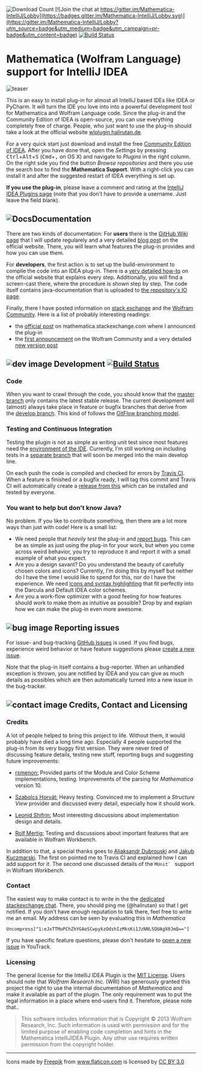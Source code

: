 ![Download Count](https://img.shields.io/jetbrains/plugin/d/7232-mathematica-support.svg)
[![Join the chat at https://gitter.im/Mathematica-IntelliJ/Lobby](https://badges.gitter.im/Mathematica-IntelliJ/Lobby.svg)](https://gitter.im/Mathematica-IntelliJ/Lobby?utm_source=badge&utm_medium=badge&utm_campaign=pr-badge&utm_content=badge)
[![Build Status](https://travis-ci.org/halirutan/Mathematica-IntelliJ-Plugin.svg?branch=develop)](https://travis-ci.org/halirutan/Mathematica-IntelliJ-Plugin)

# Mathematica (Wolfram Language) support for IntelliJ IDEA

![teaser](http://i.stack.imgur.com/N5KVt.gif)

This is an easy to install plug-in for almost all IntelliJ based IDEs like IDEA or PyCharm. It will turn the IDE you love into into a powerful development tool for Mathematica and Wolfram Language  code. Since the plug-in and the Community Edition of IDEA  is open-source, you can use everything completely free of charge.
People, who just want to use the plug-in should take a look at the official website [wlplugin.halirutan.de](http://wlplugin.halirutan.de/).

For a very quick start just download and install the free [Community Edition of IDEA](https://www.jetbrains.com/idea/download/). After you have done that, open the *Settings* by pressing <kbd>Ctrl</kbd>+<kbd>Alt</kbd>+<kbd>S</kbd> (<kbd>Cmd</kbd>+<kbd>,</kbd> on OS X) and navigate to *Plugins* in the right column. On the right side you find the button *Browse repositories* and there you use the search box to find the **Mathematica Support**. With a right-click you can install it and after the suggested restart of IDEA everything is set up.

**If you use the plug-in**, please leave a comment and rating at the [IntelliJ IDEA Plugins page](https://plugins.jetbrains.com/plugin/writeComment?pr=idea&pluginId=7232)
 (note that you don't have to provide a username. Just leave the field blank).
## ![Docs][doc-image]Documentation

There are two kinds of documentation: For **users** there is the [GitHub Wiki page](https://github.com/halirutan/Mathematica-IntelliJ-Plugin/wiki) that I will update regularely and a very detailed [blog post](http://wlplugin.halirutan.de/index.php/blog/7-how-to-use-idea-effectively-with-mathematica-code) on the official website. There, you will learn what features the plug-in provides and how you can use them.

For **developers**, the first action is to set up the build-environment to compile the code into an IDEA plug-in. There is a [very detailed how-to](http://wlplugin.halirutan.de/index.php/blog/5-plugin-development-how-to-start) on the official website that explains every step. Additionally, you will find a screen-cast there, where the procedure is shown step by step. The code itself contains java-documentation that is uploaded to [the repository's IO page](http://halirutan.github.io/Mathematica-IntelliJ-Plugin/).

Finally, there I have posted information on [stack exchange](http://mathematica.stackexchange.com/questions) and the [Wolfram Community](http://community.wolfram.com/). Here is a list of probably interesting readings:

- the [official post](http://mathematica.stackexchange.com/q/24556/187) on mathematica.stackexchange.com where I announced the plug-in
- the [first announcement](http://community.wolfram.com/groups/-/m/t/139047?p_p_auth=Lp2pA68y) on the Wolfram Community and a very detailed [new version post](http://community.wolfram.com/groups/-/m/t/353812?p_p_auth=Lp2pA68y)


## ![dev image][dev-image] Development  [![Build Status](https://travis-ci.org/halirutan/Mathematica-IntelliJ-Plugin.svg?branch=develop)](https://travis-ci.org/halirutan/Mathematica-IntelliJ-Plugin)

### Code

When you want to crawl through the code, you should know that the [master branch](https://github.com/halirutan/Mathematica-IntelliJ-Plugin/tree/master) only contains the latest stable release. The current development will (almost) always take place in feature or bugfix branches that derive from the [develop branch](https://github.com/halirutan/Mathematica-IntelliJ-Plugin). This kind of follows the [GitFlow branching model](http://nvie.com/posts/a-successful-git-branching-model/).

### Testing and Continuous Integration

Testing the plugin is not as simple as writing unit test since most features need the [environment of the IDE](https://confluence.jetbrains.com/display/IDEADEV/Testing+IntelliJ+IDEA+Plugins). Currently, I'm still working on including tests in a [separate branch](https://github.com/halirutan/Mathematica-IntelliJ-Plugin/tree/code_testing) that will soon be merged into the main develop line.

On each push the code is compiled and checked for errors by [Travis CI](https://travis-ci.org/halirutan/Mathematica-IntelliJ-Plugin).
When a feature is finished or a bugfix ready, I will tag this commit and Travis CI will automatically create a [release from this](https://github.com/halirutan/Mathematica-IntelliJ-Plugin/releases) which can be installed and tested by everyone.

### You want to help but don't know Java?

No problem. If you like to contribute something, then there are a lot more ways than just with code! Here is a small list:

- We need people that *heavily test* the plug-in and [report bugs](http://halirutan.myjetbrains.com/youtrack/newissue). This can be as simple as just using the plug-in for your work, but when you come across weird behavior, you try to reproduce it and report it with a small example of what you expect.
- Are you a design savant? Do you understand the beauty of carefully chosen colors and icons? Currently, I'm doing this by myself but neither do I have the time I would like to spend for this, nor do I have the experience. We need [icons and syntax highlighting](http://community.wolfram.com/c/portal/getImageAttachment?filename=structureView.png&userId=44126) that fit perfectly into the Darcula and Default IDEA color schemes.
- Are you a work-flow optimizer with a good feeling for how features should work to make them as intuitive as possible? Drop by and explain how we can make the plug-in even more awesome.


## ![bug image][issues-image] Reporting issues

For issue- and bug-tracking [GitHub Issues](https://github.com/halirutan/Mathematica-IntelliJ-Plugin/issues) is used.
If you find bugs, experience weird behavior or have feature suggestions please [create a new issue](https://github.com/halirutan/Mathematica-IntelliJ-Plugin/issues/new). 

Note that the plug-in itself contains a bug-reporter. When an unhandled exception is thrown, you are notified by IDEA and
you can give as much details as possibles which are then automatically turned into a new issue in the bug-tracker.

## ![contact image][contact-image] Credits, Contact and Licensing
### Credits
A lot of people helped to bring this project to life. Without them, it would probably have died a long time ago. Especially 4 people supported the plug-in from its very buggy first version. They were never tired of discussing feature details, testing new stuff, reporting bugs and suggesting future improvements:

- [rsmenon:](https://github.com/rsmenon) Provided parts of the Module and Color Scheme implementations, testing. Improvements of the parsing for *Mathematica* version 10.

- [Szabolcs Horvát:](https://github.com/szhorvat) Heavy testing. Convinced me to implement a *Structure View* provider and discussed every detail, especially how it should work.

- [Leonid Shifrin:](https://github.com/lshifr) Most interesting discussions about implementation design and details.

- [Rolf Mertig:](http://www.gluonvision.com/) Testing and discussions about important features that are available in Wolfram Workbench.

In addition to that, a special thanks goes to [Aliaksandr Dubrouski](https://github.com/dubrousky) and [Jakub Kuczmarski](https://github.com/jkuczm). The first on pointed me to Travis CI and explained how I can add support for it. The second one discussed details of the ``MUnit` `` support in Wolfram Workbench.

### Contact

The easiest way to make contact is to write in the the [dedicated stackexchange chat](http://chat.stackexchange.com/rooms/8636/intellijidea-plugin-for-mathematica). There, you should ping me (@halirutan) so that I get notified. If you don't have enough reputation to talk there, feel free to write me an email. My address can be seen by evaluating this in *Mathematica*

    Uncompress["1:eJxTTMoPChZhYGAoSCwpykzOdshIzMksKi1JzNNLSQUAgX0JmQ=="]

If you have specific feature questions, please don't hesitate to [open a new issue](http://halirutan.myjetbrains.com/youtrack/newissue) in YouTrack.

### Licensing

The general license for the IntelliJ IDEA Plugin is the [MIT License](https://github.com/halirutan/Mathematica-IntelliJ-Plugin/blob/develop/LICENSE). Users should note that *Wolfram Research Inc.* (WRI) has generously granted this project the right to use the internal documentation of *Mathematica* and make it available as part of the plugin. The only requirement was to put the legal information in a place where end-users find it. Therefore, please note that..

> This software includes information that is Copyright © 2013 Wolfram Research, Inc.
> Such information is used with permission and for the limited purpose of enabling
> code completion and hints in the Mathematica IntelliJIDEA Plugin.  Any other use
> requires written permission from the copyright holder.

----

<div>Icons made by <a href="http://www.freepik.com" title="Freepik">Freepik</a> from <a href="http://www.flaticon.com" title="Flaticon">www.flaticon.com</a>         is licensed by <a href="http://creativecommons.org/licenses/by/3.0/" title="Creative Commons BY 3.0">CC BY 3.0</a></div>


[doc-image]: http://i.stack.imgur.com/erf8e.png
[dev-image]: http://i.stack.imgur.com/D9G2G.png
[issues-image]: http://i.stack.imgur.com/K4fGd.png
[contact-image]: http://i.stack.imgur.com/tCbmW.png
